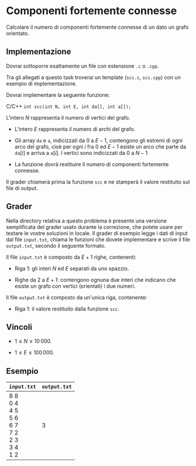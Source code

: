 # Componenti fortemente connesse

Calcolare il numero di componenti fortemente connesse di un dato un
grafo orientato.

## Implementazione

Dovrai sottoporre esattamente un file con estensione `.c` o `.cpp`.

Tra gli allegati a questo task troverai un template (`scc.c`, `scc.cpp`)
con un esempio di implementazione.

Dovrai implementare la seguente funzione:

   C/C++  `int scc(int N, int E, int da[], int a[]);`

L'intero $N$ rappresenta il numero di vertici del grafo.

-   L'intero $E$ rappresenta il numero di archi del grafo.

-   Gli array `da` e `a`, indicizzati da $0$ a $E-1$, contengono gli
    estremi di ogni arco del grafo, cioè per ogni $i$ fra $0$ ed $E-1$
    esiste un arco che parte da `da`$[i]$ e arriva a `a`$[i]$. I vertici
    sono indicizzati da $0$ a $N-1$

-   La funzione dovrà restituire il numero di componenti fortemente
    connesse.

Il grader chiamerà prima la funzione `scc` e ne stamperà il valore
restituito sul file di output.

## Grader

Nella directory relativa a questo problema è presente una versione
semplificata del grader usato durante la correzione, che potete usare
per testare le vostre soluzioni in locale. Il grader di esempio legge i
dati di input dal file `input.txt`, chiama le funzioni che dovete
implementare e scrive il file `output.txt`, secondo il seguente formato.

Il file `input.txt` è composto da $E+1$ righe, contenenti:

-   Riga $1$: gli interi $N$ ed $E$ separati da uno spazzio.

-   Righe da $2$ a $E+1$: contengono ognuna due interi che indicano che
    esiste un grafo con vertici (orientati) i due numeri.

Il file `output.txt` è composto da un'unica riga, contenente:

-   Riga $1$: il valore restituito dalla funzione `scc`.

## Vincoli

-   $1 \le N \le 10\,000$.

-   $1 \le E \le 100\,000$.

## Esempio

| `input.txt`                                                  | `output.txt` |
| ------------------------------------------------------------ | ------------ |
| 8 8<br/>0 4<br/>4 5<br/>5 6<br/>6 7<br/>7 2<br/>2 3<br/>3 4<br/>1 2 | 3            |



